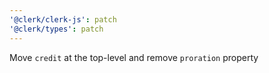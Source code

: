 ```yaml
---
'@clerk/clerk-js': patch
'@clerk/types': patch
---
```


Move `credit` at the top-level and remove `proration` property

